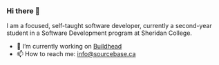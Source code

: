 ### Hi there 👋

I am a focused, self-taught software developer, currently a second-year student in a Software Development program at Sheridan College.

- 🔭 I’m currently working on [Buildhead](https://github.com/halait/buildhead)
- 📫 How to reach me: info@sourcebase.ca
